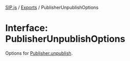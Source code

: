 [SIP.js](../README.md) / [Exports](../modules.md) / PublisherUnpublishOptions

# Interface: PublisherUnpublishOptions

Options for [Publisher.unpublish](../classes/Publisher.md#unpublish).
